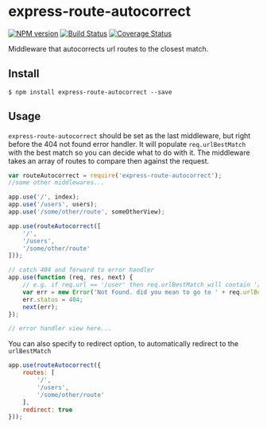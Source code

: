 # express-route-autocorrect

[![NPM version](https://badge.fury.io/js/express-route-autocorrect.svg)](https://badge.fury.io/js/express-route-autocorrect)
[![Build Status](https://api.travis-ci.org/iBicha/express-route-autocorrect.svg?branch=master)](https://travis-ci.org/iBicha/express-route-autocorrect)
[![Coverage Status](https://coveralls.io/repos/github/iBicha/express-route-autocorrect/badge.svg?branch=master)](https://coveralls.io/github/iBicha/express-route-autocorrect?branch=master)

Middleware that autocorrects url routes to the closest match.
## Install

    $ npm install express-route-autocorrect --save
## Usage

`express-route-autocorrect` should be set as the last middleware, but right before the 404 not found error handler.
It will populate `req.urlBestMatch` with the best match so you can decide what to do with it.
The middleware takes an array of routes to compare then against the request.
```javascript
var routeAutocorrect = require('express-route-autocorrect');
//some other middlewares...

app.use('/', index);
app.use('/users', users);
app.use('/some/other/route', someOtherView);

app.use(routeAutocorrect([
    '/',
    '/users',
    '/some/other/route'
]));

// catch 404 and forward to error handler
app.use(function (req, res, next) {
    // e.g. if req.url == '/user' then req.urlBestMatch will contain '/users'
    var err = new Error('Not Found. did you mean to go to ' + req.urlBestMatch + ' ?');
    err.status = 404;
    next(err);
});

// error handler view here...
```

You can also specify to redirect option, to automatically redirect to the `urlBestMatch`

```javascript
app.use(routeAutocorrect({
    routes: [
        '/',
        '/users',
        '/some/other/route'
    ],
    redirect: true
}));
```
